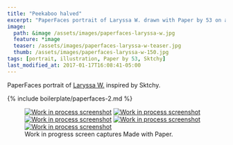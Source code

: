 ```yaml
---
title: "Peekaboo halved"
excerpt: "PaperFaces portrait of Laryssa W. drawn with Paper by 53 on an iPad."
image: 
  path: &image /assets/images/paperfaces-laryssa-w.jpg 
  feature: *image
  teaser: /assets/images/paperfaces-laryssa-w-teaser.jpg
  thumb: /assets/images/paperfaces-laryssa-w-150.jpg
tags: [portrait, illustration, Paper by 53, Sktchy]
last_modified_at: 2017-01-17T16:08:41-05:00
---
```


PaperFaces portrait of [Laryssa W.](http://sktchy.com/rHtydc) inspired by Sktchy.

{% include boilerplate/paperfaces-2.md %}

<figure class="third">
	<a href="{{ site.url }}/assets/images/paperfaces-laryssa-w-process-1-lg.jpg"><img src="{{ site.url }}/assets/images/paperfaces-laryssa-w-process-1-600.jpg" alt="Work in process screenshot"></a>
	<a href="{{ site.url }}/assets/images/paperfaces-laryssa-w-process-2-lg.jpg"><img src="{{ site.url }}/assets/images/paperfaces-laryssa-w-process-2-600.jpg" alt="Work in process screenshot"></a>
	<a href="{{ site.url }}/assets/images/paperfaces-laryssa-w-process-3-lg.jpg"><img src="{{ site.url }}/assets/images/paperfaces-laryssa-w-process-3-600.jpg" alt="Work in process screenshot"></a>
	<a href="{{ site.url }}/assets/images/paperfaces-laryssa-w-process-4-lg.jpg"><img src="{{ site.url }}/assets/images/paperfaces-laryssa-w-process-4-600.jpg" alt="Work in process screenshot"></a>
	<a href="{{ site.url }}/assets/images/paperfaces-laryssa-w-process-5-lg.jpg"><img src="{{ site.url }}/assets/images/paperfaces-laryssa-w-process-5-600.jpg" alt="Work in process screenshot"></a>
	<figcaption>Work in progress screen captures Made with Paper.</figcaption>
</figure>
